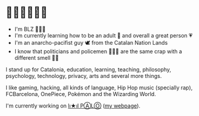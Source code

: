 # 👋🏻👋🏻👋🏻

- I'm BLZ 👨🏻‍🏫
- I'm currently learning how to be an adult 🌱 and overall a great person 💗
- I'm an anarcho-pacifist guy 🕊️ from the Catalan Nation Lands
- I know that politicians and policemen 👮🏻‍♂️ are the same crap with a different smell 💩💩

I stand up for Catalonia, education, learning, teaching, philosophy, psychology, technology, privacy, arts and several more things.

I like gaming, hacking, all kinds of language, Hip Hop music (specially rap), FCBarcelona, OnePiece, Pokémon and the Wizarding World.

I'm currently working on [lı★ıl PⒶLⓄ](https://github.com/mantekillah/palo) ([my webpage](https://mantekillah.github.io/palo)).
